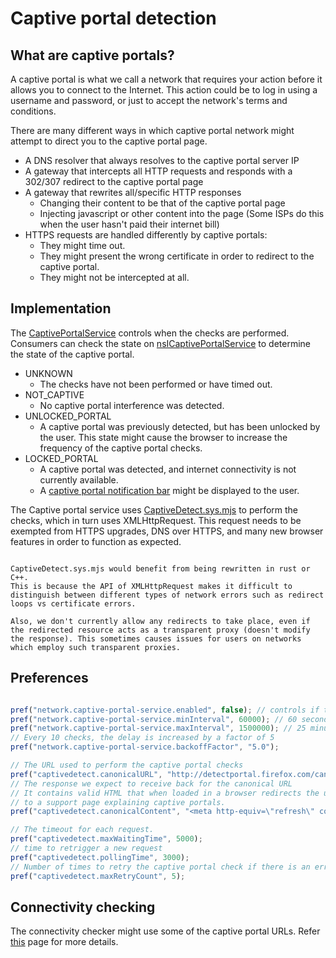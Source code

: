# Captive portal detection

## What are captive portals?
A captive portal is what we call a network that requires your action before it allows you to connect to the Internet. This action could be to log in using a username and password, or just to accept the network's terms and conditions.

There are many different ways in which captive portal network might attempt to direct you to the captive portal page.
- A DNS resolver that always resolves to the captive portal server IP
- A gateway that intercepts all HTTP requests and responds with a 302/307 redirect to the captive portal page
- A gateway that rewrites all/specific HTTP responses
    - Changing their content to be that of the captive portal page
    - Injecting javascript or other content into the page (Some ISPs do this when the user hasn't paid their internet bill)
- HTTPS requests are handled differently by captive portals:
    - They might time out.
    - They might present the wrong certificate in order to redirect to the captive portal.
    - They might not be intercepted at all.

## Implementation
The [CaptivePortalService](https://searchfox.org/mozilla-central/source/netwerk/base/CaptivePortalService.h) controls when the checks are performed. Consumers can check the state on [nsICaptivePortalService](https://searchfox.org/mozilla-central/source/netwerk/base/nsICaptivePortalService.idl) to determine the state of the captive portal.
- UNKNOWN
    - The checks have not been performed or have timed out.
- NOT_CAPTIVE
    - No captive portal interference was detected.
- UNLOCKED_PORTAL
    - A captive portal was previously detected, but has been unlocked by the user. This state might cause the browser to increase the frequency of the captive portal checks.
- LOCKED_PORTAL
    - A captive portal was detected, and internet connectivity is not currently available.
    - A [captive portal notification bar](https://searchfox.org/mozilla-central/source/browser/base/content/browser-captivePortal.js) might be displayed to the user.

The Captive portal service uses [CaptiveDetect.sys.mjs](https://searchfox.org/mozilla-central/source/toolkit/components/captivedetect/CaptiveDetect.jsm) to perform the checks, which in turn uses XMLHttpRequest.
This request needs to be exempted from HTTPS upgrades, DNS over HTTPS, and many new browser features in order to function as expected.

```{note}

CaptiveDetect.sys.mjs would benefit from being rewritten in rust or C++.
This is because the API of XMLHttpRequest makes it difficult to distinguish between different types of network errors such as redirect loops vs certificate errors.

Also, we don't currently allow any redirects to take place, even if the redirected resource acts as a transparent proxy (doesn't modify the response). This sometimes causes issues for users on networks which employ such transparent proxies.

```

## Preferences
```js

pref("network.captive-portal-service.enabled", false); // controls if the checking is performed
pref("network.captive-portal-service.minInterval", 60000); // 60 seconds
pref("network.captive-portal-service.maxInterval", 1500000); // 25 minutes
// Every 10 checks, the delay is increased by a factor of 5
pref("network.captive-portal-service.backoffFactor", "5.0");

// The URL used to perform the captive portal checks
pref("captivedetect.canonicalURL", "http://detectportal.firefox.com/canonical.html");
// The response we expect to receive back for the canonical URL
// It contains valid HTML that when loaded in a browser redirects the user
// to a support page explaining captive portals.
pref("captivedetect.canonicalContent", "<meta http-equiv=\"refresh\" content=\"0;url=https://support.mozilla.org/kb/captive-portal\"/>");

// The timeout for each request.
pref("captivedetect.maxWaitingTime", 5000);
// time to retrigger a new request
pref("captivedetect.pollingTime", 3000);
// Number of times to retry the captive portal check if there is an error or timeout.
pref("captivedetect.maxRetryCount", 5);
```

## Connectivity checking

The connectivity checker might use some of the captive portal URLs.
Refer [this](connectivity_checking.md) page for more details.
